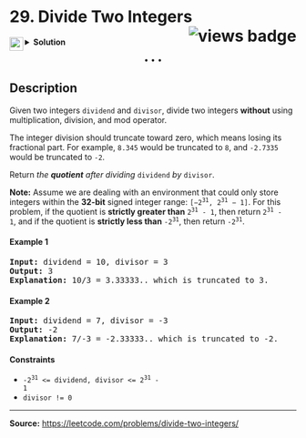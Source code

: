 <h1>
29. Divide Two Integers
<img src="https://tinyurl.com/4ebs5dcx" align="right" alt="views badge">
</h1>

<details>
<summary>
    <img src="https://git.io/JDE5D" height="24" align="left" alt="swift">
    <b>Solution</b>
</summary>

<br/>

```swift
class Solution {
    func divide(_ dividend: Int, _ divisor: Int) -> Int {
        let negative = (dividend < 0) == (divisor < 0)
        var _dividend = Int64(abs(dividend))
        let _divisor = Int64(abs(divisor))
        
        var count = 0, t = 1, divisor = _divisor
        
        while divisor < _dividend {
            divisor = divisor << 1
            t = t << 1
        }
        
        while divisor > 0, divisor > _divisor {
            while divisor > _dividend {
                divisor = divisor >> 1
                t = t >> 1
            }
            _dividend -= divisor
            count += t
        }
        if _dividend == _divisor { count += 1 }
        return negative ? min(count, Int(Int32.max)) : max(-count, Int(Int32.min))
    }
}
```

<p>
<a href="https://gist.github.com/asahiocean/4469f699f72c2fff864db436f99407a8">
<img src="https://git.io/JDNlC" alt="GitHub Gist" height="18" align="center">
</a>
<a href="https://leetcode.com/problems/divide-two-integers/discuss/1163652/">
<img src="https://git.io/JDSVA" alt="LeetCode Discuss" height="28" align="right">
</a>
</p>
    
</details>

<p align="center">• • •</p>

## Description

Given two integers `dividend` and `divisor`, divide two integers **without** using multiplication, division, and mod operator.

The integer division should truncate toward zero, which means losing its fractional part. For example, `8.345` would be truncated to `8`, and `-2.7335` would be truncated to `-2`.

Return _the **quotient** after dividing_ `dividend` _by_ `divisor`.

**Note:** Assume we are dealing with an environment that could only store integers within the **32-bit** signed integer range: <code>[−2<sup>31</sup>, 2<sup>31</sup> − 1]</code>. For this problem, if the quotient is **strictly greater than** <code>2<sup>31</sup> - 1</code>, then return <code>2<sup>31</sup> - 1</code>, and if the quotient is **strictly less than** <code>-2<sup>31</sup></code>, then return <code>-2<sup>31</sup></code>.

#### Example 1

<pre>
<b>Input:</b> dividend = 10, divisor = 3
<b>Output:</b> 3
<b>Explanation:</b> 10/3 = 3.33333.. which is truncated to 3.
</pre>

#### Example 2

<pre>
<b>Input:</b> dividend = 7, divisor = -3
<b>Output:</b> -2
<b>Explanation:</b> 7/-3 = -2.33333.. which is truncated to -2.
</pre>

#### Constraints

* <code>-2<sup>31</sup> <= dividend, divisor <= 2<sup>31</sup> - 1</code>
* `divisor != 0`

---

**Source:** https://leetcode.com/problems/divide-two-integers/
